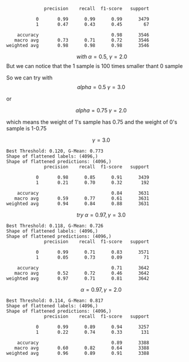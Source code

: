 ```
              precision    recall  f1-score   support

           0       0.99      0.99      0.99      3479
           1       0.47      0.43      0.45        67

    accuracy                           0.98      3546
   macro avg       0.73      0.71      0.72      3546
weighted avg       0.98      0.98      0.98      3546
```

$$\;with\;\alpha=0.5,\;\gamma=2.0$$
But we can notice that the 1 sample is 100 times smaller thant 0 sample

So we can try with $$alpha=0.5\;\gamma=3.0$$

or

$$alpha=0.75\;\gamma=2.0$$

which means the weight of 1's sample has 0.75 and the weight of 0's sample is 1-0.75

$$\gamma=3.0$$

```
Best Threshold: 0.120, G-Mean: 0.773
Shape of flattened labels: (4096,)
Shape of flattened predictions: (4096,)
              precision    recall  f1-score   support

           0       0.98      0.85      0.91      3439
           1       0.21      0.70      0.32       192

    accuracy                           0.84      3631
   macro avg       0.59      0.77      0.61      3631
weighted avg       0.94      0.84      0.88      3631
```

$$ try \;\alpha=0.97, \gamma=3.0$$

```
Best Threshold: 0.118, G-Mean: 0.726
Shape of flattened labels: (4096,)
Shape of flattened predictions: (4096,)
              precision    recall  f1-score   support

           0       0.99      0.71      0.83      3571
           1       0.05      0.73      0.09        71

    accuracy                           0.71      3642
   macro avg       0.52      0.72      0.46      3642
weighted avg       0.97      0.71      0.81      3642
```

$$\alpha=0.97, \gamma=2.0$$
```
Best Threshold: 0.114, G-Mean: 0.817
Shape of flattened labels: (4096,)
Shape of flattened predictions: (4096,)
              precision    recall  f1-score   support

           0       0.99      0.89      0.94      3257
           1       0.22      0.74      0.33       131

    accuracy                           0.89      3388
   macro avg       0.60      0.82      0.64      3388
weighted avg       0.96      0.89      0.91      3388
```

